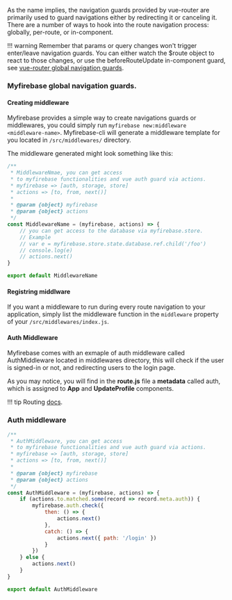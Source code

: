
As the name implies, the navigation guards provided by vue-router are primarily used to guard navigations either by redirecting it or canceling it. There are a number of ways to hook into the route navigation process: globally, per-route, or in-component.

!!! warning
    Remember that params or query changes won't trigger enter/leave navigation guards. You can either watch the $route object to react to those changes, or use the beforeRouteUpdate in-component guard, see [vue-router global navigation guards](https://router.vuejs.org/en/advanced/navigation-guards.html).

### Myfirebase global navigation guards.

#### Creating middleware

Myfirebase provides a simple way to create navigations guards or middlewares, you could simply run `myfirebase new:middleware <middleware-name>`. Myfirebase-cli will generate a middleware template for you located in `/src/middlewares/` directory.

The middleware generated might look something like this:

```javascript
/**
 * MiddlewareNmae, you can get access
 * to myfirebase functionalities and vue auth guard via actions.
 * myfirebase => [auth, storage, store]
 * actions => [to, from, next()]
 * 
 * @param {object} myfirebase 
 * @param {object} actions 
 */
const MiddlewareName = (myfirebase, actions) => {
    // you can get access to the database via myfirebase.store.
    // Example
    // var e = myfirebase.store.state.database.ref.child('/foo')
    // console.log(e)
    // actions.next()
}

export default MiddlewareName
```
#### Registring middlware

If you want a middleware to run during every route navigation to your application, simply list the middleware function in the `middleware` property of your `/src/middlewares/index.js`.

#### Auth Middleware

Myfirebase comes with an exmaple of auth middleware called AuthMiddleware located in middlewares directory, this will check if the user is signed-in or not, and redirecting users to the login page.

As you may notice, you will find in the **route.js** file a **metadata** called auth, which is assigned to **App** and **UpdateProfile** components.

!!! tip
    Routing [docs](routing.md).

### Auth middleware

```javascript
/**
 * AuthMiddleware, you can get access
 * to myfirebase functionalities and vue auth guard via actions.
 * myfirebase => [auth, storage, store]
 * actions => [to, from, next()]
 * 
 * @param {object} myfirebase 
 * @param {object} actions 
 */
const AuthMiddleware = (myfirebase, actions) => {
    if (actions.to.matched.some(record => record.meta.auth)) {
        myfirebase.auth.check({
            then: () => {
                actions.next()
            },
            catch: () => {
                actions.next({ path: '/login' })
            }
        })
    } else {
        actions.next()
    }
}

export default AuthMiddleware
```